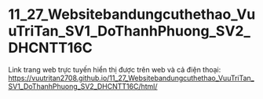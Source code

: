 # 11_27_Websitebandungcuthethao_VuuTriTan_SV1_DoThanhPhuong_SV2_DHCNTT16C
Link trang web trực tuyến hiển thị được trên web và cả điện thoại: https://vuutritan2708.github.io/11_27_Websitebandungcuthethao_VuuTriTan_SV1_DoThanhPhuong_SV2_DHCNTT16C/html/

